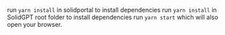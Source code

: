 run `yarn install` in solidportal to install dependencies
run `yarn install` in SolidGPT root folder to install dependencies
run `yarn start` which will also open your browser.

